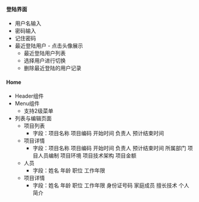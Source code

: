 #### 登陆界面
  - 用户名输入
  - 密码输入
  - 记住密码
  - 最近登陆用户 - 点击头像展示
    - 最近登陆用户列表
    - 选择用户进行切换
    - 删除最近登陆的用户记录

#### Home
  - Header组件
  - Menu组件
    - 支持2级菜单
  - 列表与编辑页面
    - 项目列表
      - 字段：项目名称 项目编码 开始时间 负责人 预计结束时间
    - 项目详情
      - 字段：项目名称 项目编码 开始时间 负责人 预计结束时间 所属部门 项目人员编制 项目环境 项目技术架构 项目金额
    - 人员
      - 字段：姓名 年龄 职位 工作年限
    - 项目详情
      - 字段：姓名 年龄 职位 工作年限 身份证号码 家庭成员 擅长技术 个人简介
